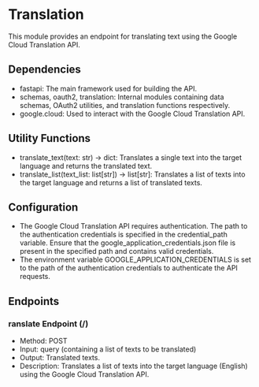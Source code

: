 # Translation

This module provides an endpoint for translating text using the Google Cloud Translation API.

## Dependencies

- fastapi: The main framework used for building the API.
- schemas, oauth2, translation: Internal modules containing data schemas, OAuth2 utilities, and translation functions respectively.
- google.cloud: Used to interact with the Google Cloud Translation API.

## Utility Functions

- translate_text(text: str) -> dict: Translates a single text into the target language and returns the translated text.
- translate_list(text_list: list[str]) -> list[str]: Translates a list of texts into the target language and returns a list of translated texts.

## Configuration

- The Google Cloud Translation API requires authentication. The path to the authentication credentials is specified in the credential_path variable. Ensure that the google_application_credentials.json file is present in the specified path and contains valid credentials.
- The environment variable GOOGLE_APPLICATION_CREDENTIALS is set to the path of the authentication credentials to authenticate the API requests.

## Endpoints

### ranslate Endpoint (/)

- Method: POST
- Input: query (containing a list of texts to be translated)
- Output: Translated texts.
- Description: Translates a list of texts into the target language (English) using the Google Cloud Translation API.
